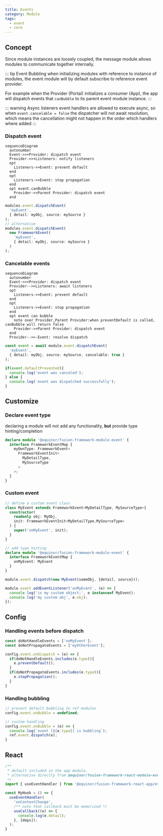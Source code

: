 ```yaml
---
title: Events
category: Module
tags:
  - event
  - core
---
```


<ModuleBadge module="module-event" />

## Concept

Since module instances are loosely coupled, the message module allows modules to communicate together internally.

::: tip Event Bubbling
when initializing modules with reference to instance of modules, the event module will by default subscribe to reference event provider.

For example when the Provider (Portal) initializes a consumer (App), the app will dispatch events that `canBubble` to its parent event module instance.
:::

::: warning Async listeners
event handlers are allowed to execute async, so when `event.cancelable = false` the dispatcher will not await resolution, which means the cancellation might not happen in the order which handlers where added 
:::

### Dispatch event
```mermaid
sequenceDiagram
  autonumber
  Event->>+Provider: dispatch event
  Provider->>+Listeners: notify listeners
  opt
    Listeners->>Event: prevent default
  end
  opt
    Listeners->>Event: stop propagation
  end
  opt event.canBubble
    Provider->>Parent Provider: dispatch event
  end
```

```ts
modules.event.dispatchEvent(
  'myEvent', 
  { detail: myObj, source: mySource }
);
// alternative
modules.event.dispatchEvent(
  new FrameworkEvent(
    'myEvent', 
    { detail: myObj, source: mySource }
  )
);

```

### Cancelable events



``` mermaid
sequenceDiagram
  autonumber
  Event->>+Provider: dispatch event
  Provider-->>Listeners: await listeners
  opt
    Listeners->>Event: prevent default
  end
  opt
    Listeners->>Event: stop propagation
  end
  opt event can bubble
    note over Provider,Parent Provider:when preventDefault is called, canBubble will return false
    Provider->>Parent Provider: dispatch event
  end
  Provider-->>-Event: resolve dispatch
```

```ts
const event = await module.event.dispatchEvent(
  'myEvent', 
  { detail: myObj, source: mySource, cancelable: true }
);

if(event.defaultPrevented){
  console.log('event was canceled');
} else {
  console.log('event was dispatched successfully');
}
```

## Customize

### Declare event type

declaring a module will not add any functionality, __but__ provide type hinting/completion 

```ts
declare module '@equinor/fusion-framework-module-event' {
  interface FrameworkEventMap {
    myOwnType: FrameworkEvent<
      FrameworkEventInit<
        MyDetailType,
        MySourceType
      >
    >;
  }
}
```

### Custom event
```ts
// define a custom event class
class MyEvent extends FrameworkEvent<MyDetailType, MySourceType>{
  constructor(
    readonly obj: MyObj,
    init: FrameworkEventInit<MyDetailType,MySourceType>
  ) {
    super('onMyEvent', init);
  }
}

// add type hinting
declare module '@equinor/fusion-framework-module-event' {
  interface FrameworkEventMap {
    onMyEvent: MyEvent
  }
}

module.event.dispatch(new MyEvent(someObj, {detail, source}));

module.event.addEventListener('onMyEvent', (e) => {
  console.log('is my custom object:', e instanceof MyEvent);
  console.log('my custom obj', e.obj);
});
```


## Config

### Handling events before dispatch
```ts
const doNotHandleEvents = ['onMyEvent'];
const doNotPropagateEvents = ['myOtherEvent'];

config.event.onDispatch = (e) => {
  if(doNotHandleEvents.includes(e.type)){
    e.preventDefault();
  }
  if(doNotPropagateEvents.includes(e.type)){
    e.stopPropagation();
  }
}
```

### Handling bubbling
```ts
// prevent default bubbling to ref modules
config.event.onBubble = undefined;

// custom handling
config.event.onBubble = (e) => {
  console.log(`event [${e.type}] is bubbling`);
  ref.event.dispatch(e);
}
```

## React

<ModuleBadge module="react-module-event" />

```ts
/** 
 * default included in the app module,
 * alternative directly from @equinor/fusion-framework-react-module-event
 */
import { useEventHandler } from '@equinor/fusion-framework-react-app/event';

const MyHook = () => {
  useEventHandler(
    'onContextChange', 
    /** note that callback must be memorized */
    useCallback((e) => {
      console.log(e.detail);
    }, [deps]);
  );
}
```
